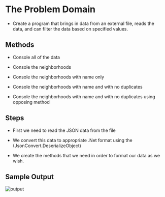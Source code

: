 # The Problem Domain

- Create a program that brings in data from an external file, reads the data, and can filter the data based on specified values.

## Methods

- Console all of the data

- Console the neighborhoods

- Console the neighborhoods with name only

- Console the neighborhoods with name and with no duplicates

- Console the neighborhoods with name and with no duplicates using opposing method

## Steps

- First we need to read the JSON data from the file

- We convert this data to appropriate .Net format using the (JsonConvert.DeserializeObject)

- We create the methods that we need in order to format our data as we wish.

## Sample Output

![output](./filtered.PNG)